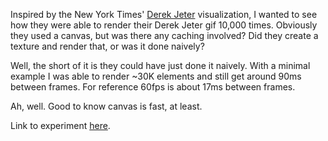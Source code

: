 Inspired by the New York Times' [Derek Jeter](https://www.nytimes.com/interactive/2014/09/14/sports/baseball/jeter-swings.html?mtrref=undefined&assetType=REGIWALL) visualization, I wanted to see how they were able to render their Derek Jeter gif 10,000 times. Obviously they used a canvas, but was there any caching involved? Did they create a texture and render that, or was it done naively?

Well, the short of it is they could have just done it naively. With a minimal example I was able to render ~30K elements and still get around 90ms between frames. For reference 60fps is about 17ms between frames.

Ah, well. Good to know canvas is fast, at least.

Link to experiment [here](https://loremdipso.github.io/canvas_gif_experiment).
